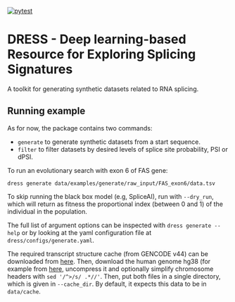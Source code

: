 [![pytest](https://github.com/PedroBarbosa/dress/actions/workflows/run_tests.yml/badge.svg)](https://github.com/PedroBarbosa/dress/actions/workflows/run_tests.yml)

# DRESS - Deep learning-based Resource for Exploring Splicing Signatures

A toolkit for generating synthetic datasets related to RNA splicing.

## Running example

As for now, the package contains two commands:
 - `generate` to generate synthetic datasets from a start sequence.
 - `filter` to filter datasets by desired levels of splice site probability, PSI or dPSI.
 
To run an evolutionary search with exon 6 of FAS gene:

`dress generate data/examples/generate/raw_input/FAS_exon6/data.tsv`

To skip running the black box model (e.g, SpliceAI), run with `--dry_run`, which will return as fitness the proportional index (between 0 and 1) of the individual in the population.

The full list of argument options can be inspected with `dress generate --help` or by looking at the yaml configuration file at `dress/configs/generate.yaml`. 

The required transcript structure cache (from GENCODE v44) can be downloaded from [here](https://app.box.com/s/tbh293kqh1s9nbi624esl0c18maxuhss). Then, download the human genome hg38 (for example from [here](https://ftp.ebi.ac.uk/pub/databases/gencode/Gencode_human/release_45/GRCh38.primary_assembly.genome.fa.gz), uncompress it and optionally simplify chromosome headers with `sed '/^>/s/ .*//'`. Then, put both files in a single directory, which is given in `--cache_dir`. By default, it expects this data to be in `data/cache`.